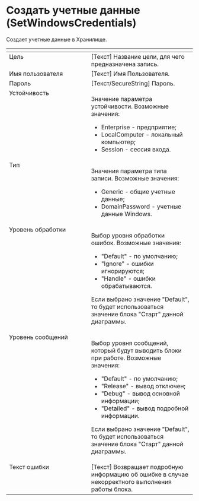 # Создать учетные данные (SetWindowsCredentials)

Создает учетные данные в Хранилище.

<table data-header-hidden><thead><tr><th width="249" valign="top"></th><th width="312" valign="top"></th></tr></thead><tbody><tr><td valign="top">Цель</td><td valign="top">[Текст] Название цели, для чего предназначена запись.</td></tr><tr><td valign="top">Имя пользователя</td><td valign="top">[Текст] Имя Пользователя.</td></tr><tr><td valign="top">Пароль</td><td valign="top">[Текст/SecureString] Пароль.</td></tr><tr><td valign="top">Устойчивость</td><td valign="top"><p>Значение параметра устойчивости. Возможные значения: </p><ul><li>Enterprise - предприятие; </li><li>LocalComputer - локальный компьютер; </li><li>Session - сессия входа.</li></ul></td></tr><tr><td valign="top">Тип</td><td valign="top"><p>Значения параметра типа записи. Возможные значения: </p><ul><li>Generic - общие учетные данные; </li><li>DomainPassword - учетные данные Windows.</li></ul></td></tr><tr><td valign="top">Уровень обработки</td><td valign="top"><p>Выбор уровня обработки ошибок. Возможные значения: </p><ul><li>"Default" - по умолчанию; </li><li>"Ignore" - ошибки игнорируются; </li><li>"Handle" - ошибки обрабатываются. </li></ul><p>Если выбрано значение "Default", то будет использоваться значение блока "Старт" данной диаграммы.</p></td></tr><tr><td valign="top">Уровень сообщений</td><td valign="top"><p>Выбор уровня сообщений, который будут выводить блоки при работе. Возможные значения: </p><ul><li>"Default" - по умолчанию; </li><li>"Release" - вывод отключен; </li><li>"Debug" - вывод основной информации; </li><li>"Detailed" - вывод подробной информации. </li></ul><p>Если выбрано значение "Default", то будет использоваться значение блока "Старт" данной диаграммы.</p></td></tr><tr><td valign="top">Текст ошибки</td><td valign="top">[Текст] Возвращает подробную информацию об ошибке в случае некорректного выполнения работы блока.</td></tr></tbody></table>
